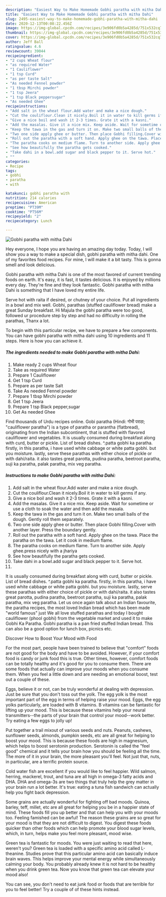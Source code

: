 ```yaml
---
description: "Easiest Way to Make Homemade Gobhi paratha with mitha Dahi"
title: "Easiest Way to Make Homemade Gobhi paratha with mitha Dahi"
slug: 2495-easiest-way-to-make-homemade-gobhi-paratha-with-mitha-dahi
date: 2020-12-13T00:08:22.456Z
image: https://img-global.cpcdn.com/recipes/3e906fd0b5a4285d/751x532cq70/gobhi-paratha-with-mitha-dahi-recipe-main-photo.jpg
thumbnail: https://img-global.cpcdn.com/recipes/3e906fd0b5a4285d/751x532cq70/gobhi-paratha-with-mitha-dahi-recipe-main-photo.jpg
cover: https://img-global.cpcdn.com/recipes/3e906fd0b5a4285d/751x532cq70/gobhi-paratha-with-mitha-dahi-recipe-main-photo.jpg
author: Jeff Ball
ratingvalue: 4.6
reviewcount: 39044
recipeingredient:
- "2 cups Wheat flour"
- "as required Water"
- "1 Cauliflower"
- "1 tsp Curd"
- "as per taste Salt"
- "As needed Fennel powder"
- "1 tbsp Mirchi powder"
- "1 tsp Jeera"
- "1 tsp Black peppersugar"
- "As needed Ghee"
recipeinstructions:
- "Add salt in the wheat flour.Add water and make a nice dough."
- "Cut the couliflour.Clean it nicely.Boil it in water to kill germs if any."
- "Give a nice boil and wash it 2-3 times. Grate it with a kasni."
- "Add the masalas. Give it a nice mix. Keep aside. Wait for sometime or use a cloth to soak the water and then add the masala."
- "Keep the tawa in the gas and turn it on. Make two small balls of the dough. Gently roll them separately."
- "Two one side apply ghee or butter. Then place Gobhi filling.Cover with another layer. Press the boundary gently."
- "Roll out the paratha with a soft hand. Apply ghee on the tawa. Place the paratha on the tawa. Let it cook in medium flame."
- "The paratha cooks on medium flame. Turn to another side. Apply ghee.press nicely with a jhariya"
- "See how beautifully the paratha gets cooked."
- "Take dahi in a bowl.add sugar and black pepper to it. Serve hot."
- ""
categories:
- Recipe
tags:
- gobhi
- paratha
- with

katakunci: gobhi paratha with 
nutrition: 214 calories
recipecuisine: American
preptime: "PT39M"
cooktime: "PT56M"
recipeyield: "2"
recipecategory: Lunch

---
```



![Gobhi paratha with mitha Dahi](https://img-global.cpcdn.com/recipes/3e906fd0b5a4285d/751x532cq70/gobhi-paratha-with-mitha-dahi-recipe-main-photo.jpg)

Hey everyone, I hope you are having an amazing day today. Today, I will show you a way to make a special dish, gobhi paratha with mitha dahi. One of my favorites food recipes. For mine, I will make it a bit tasty. This is gonna smell and look delicious.

Gobhi paratha with mitha Dahi is one of the most favored of current trending foods on earth. It's easy, it is fast, it tastes delicious. It is enjoyed by millions every day. They're fine and they look fantastic. Gobhi paratha with mitha Dahi is something that I have loved my entire life.

Serve hot with raita if desired, or chutney of your choice. Put all ingredients in a bowl and mix well. Gobhi, parathas (stuffed cauliflower bread) make a great Sunday breakfast. Hi Majula the gobhi paratha were too good, followed ur procedure step by step and had no difficulty in rolling the parathas, Thanx a lot.


To begin with this particular recipe, we have to prepare a few components. You can have gobhi paratha with mitha dahi using 10 ingredients and 11 steps. Here is how you can achieve it.

<!--inarticleads1-->

##### The ingredients needed to make Gobhi paratha with mitha Dahi:

1. Make ready 2 cups Wheat flour
1. Take as required Water
1. Prepare 1 Cauliflower
1. Get 1 tsp Curd
1. Prepare as per taste Salt
1. Take As needed Fennel powder
1. Prepare 1 tbsp Mirchi powder
1. Get 1 tsp Jeera
1. Prepare 1 tsp Black pepper,sugar
1. Get As needed Ghee


Find thousands of Urdu recipes online. Gobi paratha (Hindi: गोभी पराठा; &#34;cauliflower paratha&#34;) is a type of paratha or parantha (flatbread), originating from the Indian subcontinent, that is stuffed with flavored cauliflower and vegetables. It is usually consumed during breakfast along with curd, butter or pickle. List of bread dishes. ^.patta gobhi ka paratha. firstly, in this paratha, i have used white cabbage or white patta gobhi. but you moisture. lastly, serve these parathas with either choice of pickle or with dahi/raita. it also tastes great parotta, pudina paratha, beetroot paratha, suji ka paratha, palak paratha, mix veg paratha. 

<!--inarticleads2-->

##### Instructions to make Gobhi paratha with mitha Dahi:

1. Add salt in the wheat flour.Add water and make a nice dough.
1. Cut the couliflour.Clean it nicely.Boil it in water to kill germs if any.
1. Give a nice boil and wash it 2-3 times. Grate it with a kasni.
1. Add the masalas. Give it a nice mix. Keep aside. Wait for sometime or use a cloth to soak the water and then add the masala.
1. Keep the tawa in the gas and turn it on. Make two small balls of the dough. Gently roll them separately.
1. Two one side apply ghee or butter. Then place Gobhi filling.Cover with another layer. Press the boundary gently.
1. Roll out the paratha with a soft hand. Apply ghee on the tawa. Place the paratha on the tawa. Let it cook in medium flame.
1. The paratha cooks on medium flame. Turn to another side. Apply ghee.press nicely with a jhariya
1. See how beautifully the paratha gets cooked.
1. Take dahi in a bowl.add sugar and black pepper to it. Serve hot.
1. 


It is usually consumed during breakfast along with curd, butter or pickle. List of bread dishes. ^.patta gobhi ka paratha. firstly, in this paratha, i have used white cabbage or white patta gobhi. but you moisture. lastly, serve these parathas with either choice of pickle or with dahi/raita. it also tastes great parotta, pudina paratha, beetroot paratha, suji ka paratha, palak paratha, mix veg paratha. Let us once again talk about an Indian favourite, the paratha recipes, the most loved Indian bread which has been made &#34;world famous&#34; just We all love stuffed parathas and today I bought cauliflower (phool gobhi) from the vegetable market and used it to make Gobhi Ka Paratha. Gobhi paratha is a pan fried stuffed Indian bread. This can also be a good option for lunch box, picnics etc. 

Discover How to Boost Your Mood with Food


For the most part, people have been trained to believe that "comfort" foods are not good for the body and have to be avoided. However, if your comfort food is candy or junk food this is true. Other times, however, comfort foods can be totally healthy and it's good for you to consume them. There are some foods that actually can improve your moods when you consume them. When you feel a little down and are needing an emotional boost, test out a couple of these.

Eggs, believe it or not, can be truly wonderful at dealing with depression. Just be sure that you don't toss out the yolk. The egg yolk is the most important part of the egg in terms of helping raise your mood. Eggs, the egg yolks particularly, are loaded with B vitamins. B vitamins can be fantastic for lifting up your mood. This is because these vitamins help your neural transmitters--the parts of your brain that control your mood--work better. Try eating a few eggs to jolly up!

Put together a trail mixout of various seeds and nuts. Peanuts, cashews, sunflower seeds, almonds, pumpkin seeds, etc are all great for helping to boost your mood. This is because these foods are high in magnesium, which helps to boost serotonin production. Serotonin is called the "feel good" chemical and it tells your brain how you should be feeling all the time. The more of it in your brain, the more pleasant you'll feel. Not just that, nuts, in particular, are a terrific protein source.

Cold water fish are excellent if you would like to feel happier. Wild salmon, herring, mackerel, trout, and tuna are all high in omega-3 fatty acids and DHA. DHA and omega-3s are two things that truly help the grey matter in your brain run a lot better. It's true: eating a tuna fish sandwich can actually help you fight back depression. 

Some grains are actually wonderful for fighting off bad moods. Quinoa, barley, teff, millet, etc are all great for helping you be in a happier state of mind. These foods fill you up better and that can help you with your moods too. Feeling famished can be awful! The reason these grains are so great for your mood is that they are not difficult to digest. You digest these foods quicker than other foods which can help promote your blood sugar levels, which, in turn, helps make you feel more pleasant, mood wise.

Green tea is fantastic for moods. You were just waiting to read that here, weren't you? Green tea is loaded with a specific amino acid called L-theanine. Studies prove that this particular amino acid can basically induce brain waves. This helps improve your mental energy while simultaneously calming your body. You probably already knew it is not hard to be healthy when you drink green tea. Now you know that green tea can elevate your mood also!

You can see, you don't need to eat junk food or foods that are terrible for you to feel better! Try  a  couple of  of  these  hints  instead.

